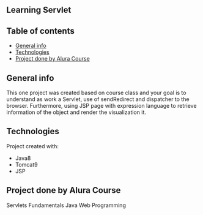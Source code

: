 ## Learning Servlet


## Table of contents
* [General info](#general-info)
* [Technologies](#technologies)
* [Project done by Alura Course](#Project-done-by-Alura-Course)

## General info
This one project was created based on course class and your goal is to understand as work a Servlet, use of sendRedirect and dispatcher to the browser. Furthermore, using JSP page with expression language to retrieve information of the object and render the visualization it. 
	
## Technologies
Project created with:
* Java8
* Tomcat9
* JSP
	
## Project done by Alura Course
Servlets Fundamentals Java Web Programming


